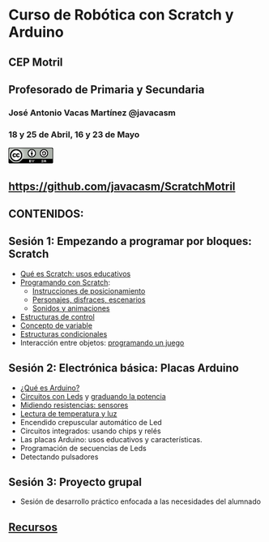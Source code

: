 # Curso de Robótica con Scratch y Arduino

## CEP Motril

## Profesorado de Primaria y Secundaria

### José Antonio Vacas Martínez @javacasm

### 18 y 25 de Abril, 16 y 23 de Mayo

[![CCbySA](imagenes/CCbySQ_88x31.png)](./imagenes/Licencia_CC.png)

## https://github.com/javacasm/ScratchMotril

## CONTENIDOS:

## Sesión 1: Empezando a programar por bloques: Scratch
- [Qué es Scratch: usos educativos](./Indice.md)
- [Programando con Scratch](./Scratch.md):
    * [Instrucciones de posicionamiento](./Scratch.md#vamos-a-dibujar)
    * [Personajes, disfraces, escenarios](./Scratch.md#personaje)
    * [Sonidos y animaciones](./Scratch.md#sonido)
- [Estructuras de control](./Scratch.md#sentencias-de-control)
- [Concepto de variable](./Scratch.md#variables)
- [Estructuras condicionales](./Scratch.md#pueden-interaccionar-entre-s%C3%AD)
- Interacción entre objetos: [programando un juego](./Ejemplos.md)

## Sesión 2: Electrónica básica: Placas Arduino
- [¿Qué es Arduino?](./arduino.md)
- [Circuitos con Leds](./arduino.md#led-en-el-pin-9) y [graduando la potencia](./arduino.md#no-todo-es-digital)
- [Midiendo resistencias: sensores](./arduino.md#leemos-voltajes)
- [Lectura de temperatura y luz](./arduino.md#lo-sensores-igual)
- Encendido crepuscular automático de Led
- Circuitos integrados: usando chips y relés
- Las placas Arduino: usos educativos y características.
- Programación de secuencias de Leds
- Detectando pulsadores

## Sesión 3: Proyecto grupal
- Sesión de desarrollo práctico enfocada a las necesidades del alumnado




## [Recursos](./recursos.md)
